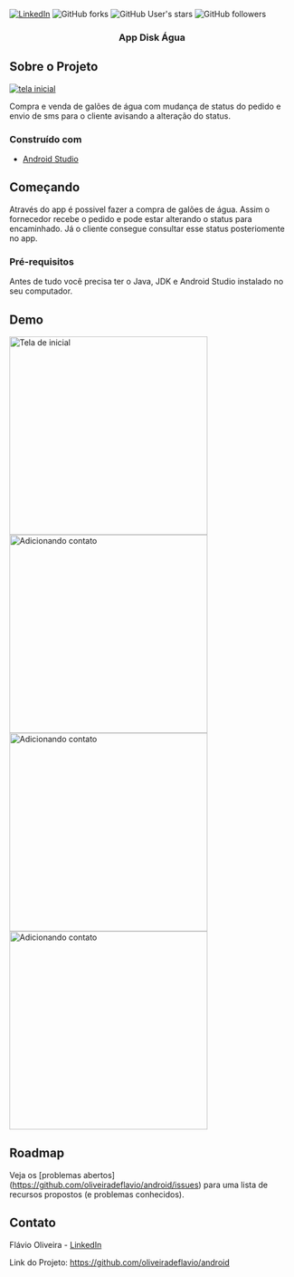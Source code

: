 
[![LinkedIn][linkedin-shield]][linkedin-url]
![GitHub forks](https://img.shields.io/github/forks/oliveiradeflavio/android?style=for-the-badge)
![GitHub User's stars](https://img.shields.io/github/stars/oliveiradeflavio?style=for-the-badge)
![GitHub followers](https://img.shields.io/github/followers/oliveiradeflavio?style=for-the-badge)


<h3 align="center">App Disk Água</h3>


<!-- ABOUT THE PROJECT -->
## Sobre o Projeto

[![tela inicial][product-screenshot]]()

Compra e venda de galões de água com mudança de status do pedido e envio de sms para o cliente avisando a alteração do status. 

### Construído com

* [Android Studio](https://developer.android.com/)


<!-- GETTING STARTED -->
## Começando

Através do app é possivel fazer a compra de galões de água. Assim o fornecedor recebe o pedido e pode estar alterando o status para encaminhado. Já 
o cliente consegue consultar esse status posteriomente no app. 

### Pré-requisitos

Antes de tudo você precisa ter o Java, JDK e Android Studio instalado no seu computador. 


<!-- USAGE EXAMPLES -->
## Demo

<p align="left">
  <img src="https://github.com/oliveiradeflavio/android/blob/master/Agua/screenshots/device-2018-12-13-234707.png" width="350" title="Tela de inicial">

  <img src="https://github.com/oliveiradeflavio/android/blob/master/Agua/screenshots/device-2018-12-13-234800.png" width="350" alt="Adicionando contato">
  
 <img src="https://github.com/oliveiradeflavio/android/blob/master/Agua/screenshots/device-2018-12-13-234833.png" width="350" alt="Adicionando contato">
   
  <img src="https://github.com/oliveiradeflavio/android/blob/master/Agua/screenshots/device-2018-12-13-234908.png" width="350" alt="Adicionando contato">
    
</p>

<!-- ROADMAP -->
## Roadmap

Veja os [problemas abertos] (https://github.com/oliveiradeflavio/android/issues) para uma lista de recursos propostos (e problemas conhecidos).


<!-- CONTACT -->
## Contato

Flávio Oliveira - [LinkedIn](https://www.linkedin.com/in/fladoliveira/)

Link do Projeto: [https://github.com/oliveiradeflavio/android ](https://github.com/oliveiradeflavio/android)



<!-- MARKDOWN LINKS & IMAGES -->
<!-- https://www.markdownguide.org/basic-syntax/#reference-style-links -->
[linkedin-shield]: https://img.shields.io/badge/-LinkedIn-black.svg?style=for-the-badge&logo=linkedin&colorB=555
[linkedin-url]: https://www.linkedin.com/in/fladoliveira/
[product-screenshot]: https://github.com/oliveiradeflavio/android/blob/master/Agua/screenshots/device-2018-12-13-234707.png

